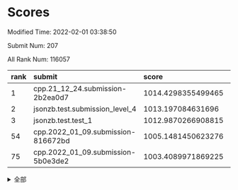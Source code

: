 # Scores

Modified Time: 2022-02-01 03:38:50

Submit Num: 207

All Rank Num: 116057

| rank |               submit               |       score        |       sigma        | pk_num |
| :--- | :--------------------------------- | :----------------- | :----------------- | :----- |
| 1    | cpp.21_12_24.submission-2b2ea0d7   | 1014.4298355499465 | 0.8457361165738447 | 2243   |
| 2    | jsonzb.test.submission_level_4     | 1013.197084631696  | 0.8260996514249959 | 2241   |
| 3    | jsonzb.test.test_1                 | 1012.9870266908815 | 0.8165862039603783 | 2240   |
| 54   | cpp.2022_01_09.submission-816672bd | 1005.1481450623276 | 0.7182471464950639 | 2247   |
| 75   | cpp.2022_01_09.submission-5b0e3de2 | 1003.4089971869225 | 0.7249849893665209 | 2242   |


<details>
<summary>全部</summary>

| rank |                 submit                 |       score        |       sigma        | pk_num |
| :--- | :------------------------------------- | :----------------- | :----------------- | :----- |
| 1    | cpp.21_12_24.submission-2b2ea0d7       | 1014.4298355499465 | 0.8457361165738447 | 2243   |
| 2    | jsonzb.test.submission_level_4         | 1013.197084631696  | 0.8260996514249959 | 2241   |
| 3    | jsonzb.test.test_1                     | 1012.9870266908815 | 0.8165862039603783 | 2240   |
| 4    | gobigger.level_3.submission_level_3_25 | 1011.8946801638477 | 0.7850600370303832 | 2247   |
| 5    | gobigger.level_3.submission_level_3_15 | 1011.2081190147896 | 0.7698988677610045 | 2241   |
| 6    | gobigger.level_3.submission_level_3_39 | 1011.1610789466583 | 0.7787952604271512 | 2241   |
| 7    | gobigger.level_3.submission_level_3_36 | 1011.1569205486562 | 0.7802522457587835 | 2240   |
| 8    | gobigger.level_3.submission_level_3_35 | 1011.092630831955  | 0.7920942298328374 | 2239   |
| 9    | gobigger.level_3.submission_level_3_14 | 1011.0601226451566 | 0.7685878796836721 | 2244   |
| 10   | gobigger.level_3.submission_level_3_45 | 1010.9832127001868 | 0.7679286725869865 | 2244   |
| 11   | gobigger.level_3.submission_level_3_42 | 1010.5790570116983 | 0.7455658456170787 | 2242   |
| 12   | gobigger.level_3.submission_level_3_0  | 1010.5254302571661 | 0.7601686259247629 | 2240   |
| 13   | gobigger.level_3.submission_level_3_47 | 1010.4870371051713 | 0.7585344323406269 | 2245   |
| 14   | gobigger.level_3.submission_level_3_16 | 1010.4156623485902 | 0.7733007304082119 | 2243   |
| 15   | gobigger.level_3.submission_level_3_40 | 1010.30292354957   | 0.7637499778012743 | 2242   |
| 16   | gobigger.level_3.submission_level_3_6  | 1010.2641837471159 | 0.7708861628259339 | 2238   |
| 17   | gobigger.level_3.submission_level_3_27 | 1010.2348252359554 | 0.7619034802352278 | 2246   |
| 18   | gobigger.level_3.submission_level_3_30 | 1010.224370396225  | 0.7489149598585466 | 2247   |
| 19   | gobigger.level_3.submission_level_3_8  | 1010.1747772157698 | 0.7778927512164059 | 2240   |
| 20   | gobigger.level_3.submission_level_3_31 | 1010.0634506605826 | 0.7745810288879903 | 2247   |
| 21   | gobigger.level_3.submission_level_3_13 | 1010.0262814441331 | 0.7701378661302716 | 2242   |
| 22   | gobigger.level_3.submission_level_3_9  | 1009.9988865491846 | 0.7718031923507973 | 2243   |
| 23   | gobigger.level_3.submission_level_3_38 | 1009.9755907845062 | 0.7726786704151546 | 2246   |
| 24   | gobigger.level_3.submission_level_3_11 | 1009.9329667555777 | 0.7611304178678177 | 2241   |
| 25   | gobigger.level_3.submission_level_3_20 | 1009.9124746519674 | 0.7692603537676682 | 2243   |
| 26   | gobigger.level_3.submission_level_3_18 | 1009.9094831908832 | 0.7471451738161625 | 2241   |
| 27   | gobigger.level_3.submission_level_3_26 | 1009.8942674005261 | 0.748178330574536  | 2242   |
| 28   | gobigger.level_3.submission_level_3_5  | 1009.8841365702415 | 0.7553603704815973 | 2240   |
| 29   | gobigger.level_3.submission_level_3_12 | 1009.8649804126652 | 0.7526538790274822 | 2243   |
| 30   | gobigger.level_3.submission_level_3_34 | 1009.7907994921892 | 0.747892155070271  | 2242   |
| 31   | gobigger.level_3.submission_level_3_43 | 1009.7862894855224 | 0.7596512751746326 | 2239   |
| 32   | gobigger.level_3.submission_level_3_3  | 1009.7338780062925 | 0.7646916409893066 | 2240   |
| 33   | gobigger.level_3.submission_level_3_48 | 1009.6792739832254 | 0.7418966028163904 | 2241   |
| 34   | gobigger.level_3.submission_level_3_4  | 1009.6732678379533 | 0.7594469885008724 | 2245   |
| 35   | gobigger.level_3.submission_level_3_49 | 1009.6358924735355 | 0.7639767422131908 | 2246   |
| 36   | gobigger.level_3.submission_level_3_23 | 1009.631556436139  | 0.7630843602983581 | 2238   |
| 37   | gobigger.level_3.submission_level_3_19 | 1009.6228788597239 | 0.755933857421996  | 2236   |
| 38   | gobigger.level_3.submission_level_3_33 | 1009.565970813608  | 0.7573924026500787 | 2249   |
| 39   | gobigger.level_3.submission_level_3_2  | 1009.56308595217   | 0.7398108931473588 | 2240   |
| 40   | gobigger.level_3.submission_level_3_7  | 1009.5324960378945 | 0.7574852756582994 | 2243   |
| 41   | gobigger.level_3.submission_level_3_10 | 1009.5214281789538 | 0.7623843173304988 | 2242   |
| 42   | gobigger.level_3.submission_level_3_22 | 1009.4427381745455 | 0.7528954003072561 | 2243   |
| 43   | gobigger.level_3.submission_level_3_29 | 1009.4133180985995 | 0.7587178665704757 | 2242   |
| 44   | gobigger.level_3.submission_level_3_24 | 1009.3359755503262 | 0.7460176138013203 | 2242   |
| 45   | gobigger.level_3.submission_level_3_28 | 1009.1866323422863 | 0.7420831895113066 | 2244   |
| 46   | gobigger.level_3.submission_level_3_32 | 1009.1337690456788 | 0.7615434084814744 | 2244   |
| 47   | gobigger.level_3.submission_level_3_21 | 1008.9911316167049 | 0.7539719053619197 | 2244   |
| 48   | gobigger.level_3.submission_level_3_44 | 1008.9501393715615 | 0.7526634948781071 | 2243   |
| 49   | gobigger.level_3.submission_level_3_1  | 1008.922965197827  | 0.7505543645764173 | 2245   |
| 50   | gobigger.level_3.submission_level_3_37 | 1008.7635779414587 | 0.7444898022229604 | 2245   |
| 51   | gobigger.level_3.submission_level_3_46 | 1008.5159712322178 | 0.7357020212217679 | 2245   |
| 52   | gobigger.level_3.submission_level_3_41 | 1008.2024376277052 | 0.741674023511013  | 2241   |
| 53   | gobigger.level_3.submission_level_3_17 | 1007.8938742584559 | 0.7355727394740975 | 2243   |
| 54   | cpp.2022_01_09.submission-816672bd     | 1005.1481450623276 | 0.7182471464950639 | 2247   |
| 55   | gobigger.level_1.submission_level_1_22 | 1004.874085304427  | 0.7171878037575734 | 2245   |
| 56   | gobigger.level_1.submission_level_1_17 | 1004.6446567995561 | 0.7235316363353229 | 2240   |
| 57   | gobigger.level_1.submission_level_1_48 | 1004.5623542678647 | 0.7245807983844611 | 2240   |
| 58   | gobigger.level_1.submission_level_1_32 | 1004.494397765223  | 0.7262172223016287 | 2241   |
| 59   | gobigger.level_1.submission_level_1_30 | 1004.0972600655449 | 0.735863113662266  | 2237   |
| 60   | gobigger.level_1.submission_level_1_41 | 1003.982445277347  | 0.7303040548889858 | 2245   |
| 61   | gobigger.level_1.submission_level_1_47 | 1003.9569812664986 | 0.7287645374358956 | 2245   |
| 62   | gobigger.level_1.submission_level_1_29 | 1003.9501800257577 | 0.7229379696153777 | 2246   |
| 63   | gobigger.level_1.submission_level_1_21 | 1003.8945107689705 | 0.7216021968912874 | 2242   |
| 64   | gobigger.level_1.submission_level_1_19 | 1003.8561065672948 | 0.7164567973710927 | 2239   |
| 65   | gobigger.level_1.submission_level_1_26 | 1003.8480072686538 | 0.7204867856615004 | 2241   |
| 66   | gobigger.level_1.submission_level_1_8  | 1003.8388271713271 | 0.7131913664016144 | 2243   |
| 67   | gobigger.level_1.submission_level_1_43 | 1003.8271299993827 | 0.7238717186418335 | 2240   |
| 68   | gobigger.level_1.submission_level_1_39 | 1003.6894477465396 | 0.7309314855972131 | 2239   |
| 69   | gobigger.level_1.submission_level_1_34 | 1003.6792480228601 | 0.7130808878286208 | 2240   |
| 70   | gobigger.level_1.submission_level_1_49 | 1003.6224543621738 | 0.7124261974814483 | 2241   |
| 71   | gobigger.level_1.submission_level_1_14 | 1003.6046598659345 | 0.7198431287115601 | 2240   |
| 72   | gobigger.level_1.submission_level_1_10 | 1003.5565305200479 | 0.7214931436810121 | 2243   |
| 73   | gobigger.level_1.submission_level_1_4  | 1003.5184103617829 | 0.7257674403248296 | 2242   |
| 74   | gobigger.level_1.submission_level_1_6  | 1003.4791125602061 | 0.7058673692265599 | 2239   |
| 75   | cpp.2022_01_09.submission-5b0e3de2     | 1003.4089971869225 | 0.7249849893665209 | 2242   |
| 76   | gobigger.level_1.submission_level_1_46 | 1003.3763287811917 | 0.718417864519742  | 2244   |
| 77   | gobigger.level_1.submission_level_1_33 | 1003.373632190831  | 0.7119985315442006 | 2244   |
| 78   | gobigger.level_1.submission_level_1_12 | 1003.3701340660034 | 0.728090358816026  | 2240   |
| 79   | gobigger.level_1.submission_level_1_5  | 1003.3682035880254 | 0.7070851919986741 | 2246   |
| 80   | gobigger.level_1.submission_level_1_25 | 1003.3283324050643 | 0.7167779309782955 | 2241   |
| 81   | gobigger.level_1.submission_level_1_40 | 1003.3179975164414 | 0.7211026648883556 | 2241   |
| 82   | gobigger.level_1.submission_level_1_23 | 1003.2976402970456 | 0.7121539360611693 | 2238   |
| 83   | gobigger.level_1.submission_level_1_15 | 1003.2478750949492 | 0.7166301926142753 | 2244   |
| 84   | gobigger.level_1.submission_level_1_27 | 1003.189255155277  | 0.7215383267413047 | 2246   |
| 85   | gobigger.level_1.submission_level_1_1  | 1003.1299654698187 | 0.7231206769774774 | 2244   |
| 86   | gobigger.level_1.submission_level_1_3  | 1003.1105158954563 | 0.7148339975387719 | 2242   |
| 87   | gobigger.level_1.submission_level_1_37 | 1003.0900999130762 | 0.7133498735475827 | 2244   |
| 88   | gobigger.level_1.submission_level_1_42 | 1002.977848531104  | 0.7260792418697287 | 2242   |
| 89   | gobigger.level_1.submission_level_1_2  | 1002.9482121311808 | 0.7087083684053689 | 2242   |
| 90   | gobigger.level_1.submission_level_1_13 | 1002.9383438361094 | 0.7238150608672663 | 2246   |
| 91   | gobigger.level_1.submission_level_1_24 | 1002.9263264507364 | 0.7208450734821208 | 2245   |
| 92   | gobigger.level_1.submission_level_1_31 | 1002.892703738573  | 0.7054579796410833 | 2242   |
| 93   | gobigger.level_1.submission_level_1_18 | 1002.7275284944608 | 0.7109530634720873 | 2241   |
| 94   | gobigger.level_1.submission_level_1_9  | 1002.7089434762781 | 0.7134764817785374 | 2242   |
| 95   | gobigger.level_1.submission_level_1_44 | 1002.6770785209656 | 0.716201496912197  | 2243   |
| 96   | gobigger.level_1.submission_level_1_20 | 1002.6478558188653 | 0.7143213202064488 | 2245   |
| 97   | gobigger.level_1.submission_level_1_7  | 1002.5143515702246 | 0.701499490188069  | 2244   |
| 98   | gobigger.level_1.submission_level_1_35 | 1002.2926866593828 | 0.7039730165058119 | 2240   |
| 99   | gobigger.level_1.submission_level_1_38 | 1002.283331892732  | 0.7199419837676061 | 2244   |
| 100  | gobigger.level_1.submission_level_1_45 | 1002.2532649552394 | 0.7145939802140601 | 2243   |
| 101  | gobigger.level_1.submission_level_1_28 | 1002.1650004767523 | 0.7067754917281974 | 2242   |
| 102  | gobigger.level_1.submission_level_1_11 | 1002.1198460072311 | 0.7017290379680879 | 2244   |
| 103  | gobigger.level_1.submission_level_1_16 | 1002.1041220842346 | 0.7175976907423961 | 2244   |
| 104  | gobigger.level_1.submission_level_1_0  | 1001.9147500027944 | 0.7038919628414462 | 2248   |
| 105  | gobigger.level_1.submission_level_1_36 | 1001.7753443405194 | 0.7122413120653034 | 2238   |
| 106  | gobigger.random.submission_random_45   | 997.2375777696323  | 0.7207006713816723 | 2244   |
| 107  | gobigger.random.submission_random_37   | 997.0036959920602  | 0.7120834950852148 | 2245   |
| 108  | gobigger.random.submission_random_38   | 996.9753484882476  | 0.7105676210703944 | 2248   |
| 109  | gobigger.random.submission_random_43   | 996.8773299632637  | 0.7052568070238754 | 2245   |
| 110  | gobigger.random.submission_random_3    | 996.8187051611661  | 0.7060075472677039 | 2243   |
| 111  | gobigger.random.submission_random_17   | 996.6658509327128  | 0.7019581581528652 | 2243   |
| 112  | gobigger.random.submission_random_16   | 996.5830851590434  | 0.7107939705818724 | 2242   |
| 113  | gobigger.random.submission_random_21   | 996.5393997280024  | 0.7095762693977733 | 2250   |
| 114  | gobigger.random.submission_random_23   | 996.4396684924715  | 0.7026751623564373 | 2242   |
| 115  | gobigger.random.submission_random_5    | 996.4078030691647  | 0.7148386242919138 | 2239   |
| 116  | gobigger.random.submission_random_24   | 996.3950608046949  | 0.7123377048956101 | 2245   |
| 117  | gobigger.random.submission_random_36   | 996.3781899927321  | 0.7023154143840807 | 2240   |
| 118  | gobigger.random.submission_random_20   | 996.3186205614976  | 0.6997643120486652 | 2242   |
| 119  | gobigger.random.submission_random_32   | 996.2637671309094  | 0.7134525098507765 | 2245   |
| 120  | gobigger.random.submission_random_26   | 996.2345232835639  | 0.7023251049634245 | 2246   |
| 121  | gobigger.random.submission_random_12   | 996.2225335966407  | 0.7193529509987354 | 2242   |
| 122  | gobigger.random.submission_random_48   | 996.1431330639947  | 0.7096309413575654 | 2245   |
| 123  | gobigger.random.submission_random_22   | 996.1414867656646  | 0.7075494763638391 | 2243   |
| 124  | gobigger.random.submission_random_19   | 996.0847065454299  | 0.7061888307444978 | 2240   |
| 125  | gobigger.random.submission_random_28   | 996.075974772957   | 0.716577540450517  | 2237   |
| 126  | gobigger.random.submission_random_46   | 996.0576741211615  | 0.7149334046386672 | 2241   |
| 127  | gobigger.random.submission_random_35   | 996.0544280591998  | 0.701709193808825  | 2250   |
| 128  | gobigger.random.submission_random_8    | 996.0533720682246  | 0.703005880875516  | 2239   |
| 129  | gobigger.random.submission_random_14   | 995.850063332538   | 0.7119433580708623 | 2243   |
| 130  | gobigger.random.submission_random_1    | 995.8398099758508  | 0.7076130955411704 | 2241   |
| 131  | gobigger.random.submission_random_15   | 995.7826856893714  | 0.7017299273590968 | 2240   |
| 132  | gobigger.random.submission_random_47   | 995.7704726856172  | 0.7182557717719683 | 2239   |
| 133  | gobigger.random.submission_random_29   | 995.7104380312936  | 0.7021610469443135 | 2244   |
| 134  | gobigger.random.submission_random_40   | 995.7102829396056  | 0.7223299120439827 | 2244   |
| 135  | gobigger.random.submission_random_9    | 995.6218367022371  | 0.695535396049604  | 2243   |
| 136  | gobigger.random.submission_random_11   | 995.5669317958618  | 0.7069562831704785 | 2244   |
| 137  | gobigger.random.submission_random_49   | 995.5651970006346  | 0.7070226970256835 | 2247   |
| 138  | gobigger.random.submission_random_34   | 995.5064024867852  | 0.7199075990261748 | 2243   |
| 139  | gobigger.random.submission_random_41   | 995.3620257787267  | 0.7133320140575993 | 2244   |
| 140  | gobigger.random.submission_random_25   | 995.3610679475948  | 0.707751768303515  | 2240   |
| 141  | gobigger.random.submission_random_7    | 995.3147327562777  | 0.7075755291237088 | 2238   |
| 142  | gobigger.random.submission_random_31   | 995.2803708027401  | 0.703432962010986  | 2241   |
| 143  | gobigger.random.submission_random_2    | 995.2561829712522  | 0.7181114471425619 | 2236   |
| 144  | gobigger.random.submission_random_13   | 995.1689085634488  | 0.7057510247629042 | 2238   |
| 145  | gobigger.random.submission_random_39   | 995.1566293693357  | 0.7051579582795674 | 2240   |
| 146  | gobigger.random.submission_random_27   | 995.1516845099103  | 0.7124367296768654 | 2244   |
| 147  | gobigger.random.submission_random_33   | 995.1310191115134  | 0.7042622941609635 | 2241   |
| 148  | gobigger.random.submission_random_0    | 995.1171931147792  | 0.7098990904989938 | 2244   |
| 149  | gobigger.random.submission_random_18   | 995.0845762248891  | 0.7055224943286793 | 2247   |
| 150  | gobigger.random.submission_random_42   | 995.063129957969   | 0.7268522100121667 | 2242   |
| 151  | gobigger.random.submission_random_4    | 995.0437376931935  | 0.7129395548892883 | 2242   |
| 152  | gobigger.random.submission_random_6    | 994.8420260561819  | 0.7147382604767974 | 2245   |
| 153  | gobigger.random.submission_random_30   | 994.6591059377994  | 0.7290620350670978 | 2243   |
| 154  | gobigger.random.submission_random_44   | 994.6039297763974  | 0.717829184418434  | 2241   |
| 155  | gobigger.random.submission_random_10   | 994.3887636728494  | 0.7159665682665454 | 2244   |
| 156  | gobigger.level_2.submission_level_2_9  | 993.7929437637476  | 0.7363091958518242 | 2242   |
| 157  | gobigger.level_2.submission_level_2_43 | 993.6728414853587  | 0.7348049302334395 | 2244   |
| 158  | gobigger.level_2.submission_level_2_47 | 993.668126718466   | 0.7353449566341849 | 2240   |
| 159  | gobigger.level_2.submission_level_2_14 | 993.2981751695947  | 0.7345333206263169 | 2241   |
| 160  | gobigger.level_2.submission_level_2_31 | 993.2852089690182  | 0.7361592402660677 | 2240   |
| 161  | gobigger.level_2.submission_level_2_48 | 993.2720478410112  | 0.7189391783243195 | 2243   |
| 162  | gobigger.level_2.submission_level_2_27 | 993.2245196014594  | 0.7249442901563519 | 2239   |
| 163  | gobigger.level_2.submission_level_2_11 | 993.1737727537829  | 0.7321954964502926 | 2243   |
| 164  | gobigger.level_2.submission_level_2_34 | 993.0113223787323  | 0.7343178138436345 | 2243   |
| 165  | gobigger.level_2.submission_level_2_18 | 992.9869100078754  | 0.766652327135222  | 2246   |
| 166  | gobigger.level_2.submission_level_2_25 | 992.9345798164748  | 0.7293583343298079 | 2244   |
| 167  | gobigger.level_2.submission_level_2_26 | 992.7331590135938  | 0.7233002410205867 | 2243   |
| 168  | gobigger.level_2.submission_level_2_33 | 992.6078224843695  | 0.7331247036516482 | 2246   |
| 169  | gobigger.level_2.submission_level_2_5  | 992.5798680582756  | 0.7381419081108976 | 2242   |
| 170  | gobigger.level_2.submission_level_2_45 | 992.5166913946255  | 0.7464338761576749 | 2247   |
| 171  | gobigger.level_2.submission_level_2_21 | 992.4991838286852  | 0.7481969642063355 | 2245   |
| 172  | gobigger.level_2.submission_level_2_22 | 992.4943843100027  | 0.7327800158257164 | 2245   |
| 173  | gobigger.level_2.submission_level_2_1  | 992.4864500570922  | 0.7305542745053654 | 2247   |
| 174  | gobigger.level_2.submission_level_2_15 | 992.4296565310098  | 0.7219940086128446 | 2245   |
| 175  | gobigger.level_2.submission_level_2_37 | 992.366387967999   | 0.7410806664451766 | 2242   |
| 176  | gobigger.level_2.submission_level_2_42 | 992.3503622535563  | 0.7424756738664708 | 2240   |
| 177  | gobigger.level_2.submission_level_2_39 | 992.3266974179871  | 0.7410548808565607 | 2243   |
| 178  | gobigger.level_2.submission_level_2_6  | 992.249891827697   | 0.7462314908760859 | 2245   |
| 179  | gobigger.level_2.submission_level_2_49 | 992.1798304969485  | 0.7332861756562535 | 2246   |
| 180  | gobigger.level_2.submission_level_2_36 | 992.1596151151123  | 0.7585433077264616 | 2240   |
| 181  | gobigger.level_2.submission_level_2_23 | 992.156227727616   | 0.7256249568852403 | 2242   |
| 182  | gobigger.level_2.submission_level_2_41 | 992.1349649655027  | 0.7488418291321769 | 2238   |
| 183  | gobigger.level_2.submission_level_2_38 | 992.1224113015194  | 0.7384274428684942 | 2242   |
| 184  | gobigger.level_2.submission_level_2_19 | 992.0166275203761  | 0.7507568721511553 | 2241   |
| 185  | gobigger.level_2.submission_level_2_44 | 992.0107016331361  | 0.7303877281694832 | 2243   |
| 186  | gobigger.level_2.submission_level_2_0  | 992.0093959428701  | 0.7433748375124364 | 2241   |
| 187  | gobigger.level_2.submission_level_2_8  | 991.9407322926342  | 0.7255860708876547 | 2249   |
| 188  | gobigger.level_2.submission_level_2_46 | 991.9144371369539  | 0.7551088852379416 | 2243   |
| 189  | gobigger.level_2.submission_level_2_24 | 991.7736596902313  | 0.7493092419951383 | 2244   |
| 190  | gobigger.level_2.submission_level_2_40 | 991.7167327271535  | 0.7667670349702717 | 2240   |
| 191  | gobigger.level_2.submission_level_2_12 | 991.6942018031     | 0.7617121347485504 | 2247   |
| 192  | gobigger.level_2.submission_level_2_29 | 991.6400306110664  | 0.7439316749493713 | 2239   |
| 193  | gobigger.level_2.submission_level_2_4  | 991.6024884031311  | 0.7405015937237698 | 2242   |
| 194  | gobigger.level_2.submission_level_2_35 | 991.4917798527046  | 0.7474701470382724 | 2246   |
| 195  | gobigger.level_2.submission_level_2_30 | 991.4435788184221  | 0.7528431563472846 | 2238   |
| 196  | gobigger.level_2.submission_level_2_17 | 991.4285079043748  | 0.7535595514786471 | 2240   |
| 197  | gobigger.level_2.submission_level_2_2  | 991.3731823159545  | 0.7419499275996962 | 2241   |
| 198  | gobigger.level_2.submission_level_2_13 | 991.270529384495   | 0.7499934819490306 | 2249   |
| 199  | gobigger.level_2.submission_level_2_28 | 991.1531588331287  | 0.7543553932104988 | 2244   |
| 200  | gobigger.level_2.submission_level_2_7  | 991.1161555550195  | 0.7386277873152954 | 2247   |
| 201  | gobigger.level_2.submission_level_2_10 | 991.0575478190282  | 0.7457605269550021 | 2241   |
| 202  | gobigger.level_2.submission_level_2_16 | 991.0062641774166  | 0.754699995731143  | 2243   |
| 203  | gobigger.level_2.submission_level_2_32 | 990.5464208593029  | 0.7551383689774368 | 2246   |
| 204  | gobigger.level_2.submission_level_2_3  | 989.4807205699282  | 0.757582532175905  | 2244   |
| 205  | gobigger.level_2.submission_level_2_20 | 988.8984045911549  | 0.7906683623346593 | 2242   |
| 206  | gobigger.none.submission_none_1        | 977.9218947262628  | 1.1864669620614288 | 2240   |
| 207  | gobigger.none.submission_none_0        | 976.7434472993792  | 1.3286958597471799 | 2245   |

</details>